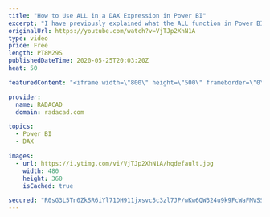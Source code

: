 ```yaml
---
title: "How to Use ALL in a DAX Expression in Power BI"
excerpt: "I have previously explained what the ALL function in Power BI is, and how it helps in working with filters in your report. However, still I get many students confused about how to use this function, which parameter to pass to it. This video is explaining that in detail. Download the Power BI file and"
originalUrl: https://youtube.com/watch?v=VjTJp2XhN1A
type: video
price: Free
length: PT8M29S
publishedDateTime: 2020-05-25T20:03:20Z
heat: 50

featuredContent: "<iframe width=\"800\" height=\"500\" frameborder=\"0\" src=\"https://www.youtube.com/embed/VjTJp2XhN1A\" allow=\"accelerometer; autoplay; encrypted-media; gyroscope; picture-in-picture\" allowfullscreen></iframe>"

provider:
  name: RADACAD
  domain: radacad.com

topics:
  - Power BI
  - DAX

images:
  - url: https://i.ytimg.com/vi/VjTJp2XhN1A/hqdefault.jpg
    width: 480
    height: 360
    isCached: true

secured: "R0sG3L5Tn0ZkSR6iYl71DH911jxsvc5c3zl7JP/wKw6QW324u9k9FcWaFMVSSOMRMKLSOYftsBQnhauIqrYNRuqcdDhfHTiILzp1vrPEhnIa5oCA6NwHrxWoP0sE6POborbgyIIHnTSyKxs0mmzCifE6C4xJvrYeaeVS/Eee27+9NgZkPxfixg3nWv/piDVrF968KyJWJ1rBrIr+Sq7i+gFgtAYFesryc65KKpA8zMonnVC8OXVh4F9W8YeZPcELp+K45ji66v/5kXgRq+uktATdicEb3PChsY2mDdM+sD0q0AQP+jZCIAJ5tEvcC1N98nPs5AeUGFK8DvPc+GJKWEch2/lbTyAbIJLVglmvffner2uXGWzmbm6NCFFHPwxxcaEo+ur/OVWXGojQEUAXTlB+Y32k6vm/fSCrfIXRWmQ=;3VAg3J26YIKATAPtOYXbfg=="
---
```


